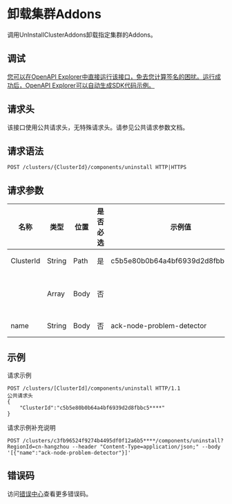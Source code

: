 # 卸载集群Addons

调用UnInstallClusterAddons卸载指定集群的Addons。

## 调试

[您可以在OpenAPI Explorer中直接运行该接口，免去您计算签名的困扰。运行成功后，OpenAPI Explorer可以自动生成SDK代码示例。](https://api.aliyun.com/#product=CS&api=UnInstallClusterAddons&type=ROA&version=2015-12-15)

## 请求头

该接口使用公共请求头，无特殊请求头。请参见公共请求参数文档。

## 请求语法

```
POST /clusters/{ClusterId}/components/uninstall HTTP|HTTPS
```

## 请求参数

|名称|类型|位置|是否必选|示例值|描述|
|--|--|--|----|---|--|
|ClusterId|String|Path|是|c5b5e80b0b64a4bf6939d2d8fbbc5\*\*\*\*|集群ID。 |
| |Array|Body|否| |Addon列表，结构为数组。 |
|name|String|Body|否|ack-node-problem-detector|Addon名称。 |

## 示例

请求示例

```
POST /clusters/[ClusterId]/components/uninstall HTTP/1.1
公共请求头
{
    "ClusterId":"c5b5e80b0b64a4bf6939d2d8fbbc5****"
}
```

请求示例补充说明

```
POST /clusters/c3fb96524f9274b4495df0f12a6b5****/components/uninstall?RegionId=cn-hangzhou --header "Content-Type=application/json;" --body '[{"name":"ack-node-problem-detector"}]'
```

## 错误码

访问[错误中心](https://error-center.aliyun.com/status/product/CS)查看更多错误码。

